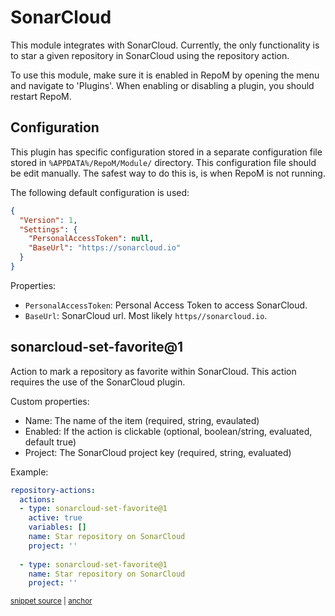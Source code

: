# SonarCloud

This module integrates with SonarCloud. Currently, the only functionality is to star a given repository in SonarCloud using the repository action.

To use this module, make sure it is enabled in RepoM by opening the menu and navigate to 'Plugins'. When enabling or disabling a plugin, you should restart RepoM. <!-- singleLineInclude: _plugin_enable. path: /docs/mdsource/_plugin_enable.include.md -->

## Configuration <!-- include: DocsModuleSettingsTests.DocsModuleSettings_SonarCloudPackage#desc.verified.md -->

This plugin has specific configuration stored in a separate configuration file stored in `%APPDATA%/RepoM/Module/` directory. This configuration file should be edit manually. The safest way to do this is, is when RepoM is not running.

The following default configuration is used:

```json
{
  "Version": 1,
  "Settings": {
    "PersonalAccessToken": null,
    "BaseUrl": "https://sonarcloud.io"
  }
}
```

Properties:

- `PersonalAccessToken`: Personal Access Token to access SonarCloud.
- `BaseUrl`: SonarCloud url. Most likely `https//sonarcloud.io`. <!-- endInclude -->

## sonarcloud-set-favorite@1 <!-- include: _plugins.sonarcloud.action. path: /docs/mdsource/_plugins.sonarcloud.action.include.md -->

Action to mark a repository as favorite within SonarCloud. This action requires the use of the SonarCloud plugin.

Custom properties:

- Name: The name of the item (required, string, evaulated)
- Enabled: If the action is clickable (optional, boolean/string, evaluated, default true)
- Project: The SonarCloud project key (required, string, evaluated)

Example:

<!-- snippet: RepositoryActionsSonarCloudSetFavorite01 -->
<a id='snippet-repositoryactionssonarcloudsetfavorite01'></a>
```yaml
repository-actions:
  actions:
  - type: sonarcloud-set-favorite@1
    active: true 
    variables: []
    name: Star repository on SonarCloud
    project: ''
    
  - type: sonarcloud-set-favorite@1
    name: Star repository on SonarCloud
    project: ''
```
<sup><a href='/tests/RepoM.Plugin.SonarCloud.Tests/DocumentationFiles/SonarCloudSetFavorite01.testfile.yaml#L3-L16' title='Snippet source file'>snippet source</a> | <a href='#snippet-repositoryactionssonarcloudsetfavorite01' title='Start of snippet'>anchor</a></sup>
<!-- endSnippet -->
<!-- endInclude -->
